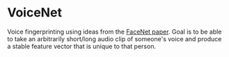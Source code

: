 # VoiceNet
Voice fingerprinting using ideas from the [FaceNet paper](https://arxiv.org/abs/1503.03832). Goal is to be able to take an arbitrarily short/long audio clip of someone's voice and produce a stable feature vector that is unique to that person.
